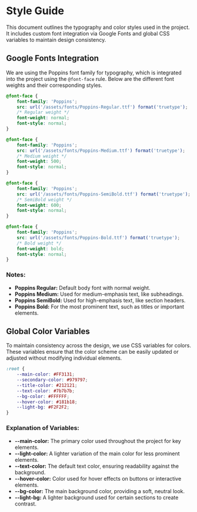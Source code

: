 # Style Guide

This document outlines the typography and color styles used in the project. It includes custom font integration via Google Fonts and global CSS variables to maintain design consistency.

## Google Fonts Integration

We are using the Poppins font family for typography, which is integrated into the project using the `@font-face` rule. Below are the different font weights and their corresponding styles.

```css
@font-face {
    font-family: 'Poppins';
    src: url('/assets/fonts/Poppins-Regular.ttf') format('truetype');
    /* Regular weight */
    font-weight: normal;
    font-style: normal;
}

@font-face {
    font-family: 'Poppins';
    src: url('/assets/fonts/Poppins-Medium.ttf') format('truetype');
    /* Medium weight */
    font-weight: 500;
    font-style: normal;
}

@font-face {
    font-family: 'Poppins';
    src: url('/assets/fonts/Poppins-SemiBold.ttf') format('truetype');
    /* SemiBold weight */
    font-weight: 600;
    font-style: normal;
}

@font-face {
    font-family: 'Poppins';
    src: url('/assets/fonts/Poppins-Bold.ttf') format('truetype');
    /* Bold weight */
    font-weight: bold;
    font-style: normal;
}
```

### Notes:

* **Poppins Regular:** Default body font with normal weight.
* **Poppins Medium:** Used for medium-emphasis text, like subheadings.
* **Poppins SemiBold:** Used for high-emphasis text, like section headers.
* **Poppins Bold:** For the most prominent text, such as titles or important elements.

## Global Color Variables

To maintain consistency across the design, we use CSS variables for colors. These variables ensure that the color scheme can be easily updated or adjusted without modifying individual elements.

```css
:root {
    --main-color: #FF3131;
    --secondary-color: #979797;
    --title-color: #212121;
    --text-color: #7b7b7b;
    --bg-color: #FFFFFF;
    --hover-color: #181b18;
    --light-bg: #F2F2F2;
}
```

### Explanation of Variables:

* **--main-color:** The primary color used throughout the project for key elements.
* **--light-color:** A lighter variation of the main color for less prominent elements.
* **--text-color:** The default text color, ensuring readability against the background.
* **--hover-color:** Color used for hover effects on buttons or interactive elements.
* **--bg-color:** The main background color, providing a soft, neutral look.
* **--light-bg:** A lighter background used for certain sections to create contrast.
